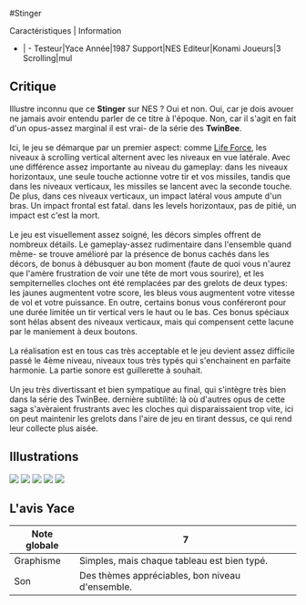 #Stinger

Caractéristiques | Information
- | -
Testeur|Yace
Année|1987
Support|NES
Editeur|Konami
Joueurs|3
Scrolling|mul

## Critique
Illustre inconnu que ce <b>Stinger</b> sur NES ? Oui et non. Oui, car je dois avouer ne jamais avoir entendu parler de ce titre à l'époque.  Non, car il s'agit en fait d'un opus-assez marginal il est vrai- de la série des <b>TwinBee</b>.<br/><br/>Ici, le jeu se démarque par un premier aspect: comme <a href="index.php?page=fiche&id=730">Life Force</a>, les niveaux à scrolling vertical alternent avec les niveaux en vue latérale. Avec une différence assez importante au niveau du gameplay: dans les niveaux  horizontaux, une seule touche actionne votre tir et vos missiles, tandis que dans les niveaux verticaux, les missiles se lancent avec la seconde touche. De plus, dans ces niveaux verticaux, un impact latéral vous ampute d'un bras. Un impact frontal est fatal. dans les levels horizontaux, pas de pitié, un impact est c'est la mort.<br/><br/>Le jeu est visuellement assez soigné, les décors simples offrent de nombreux détails. Le gameplay-assez rudimentaire dans l'ensemble quand même- se trouve amélioré par la présence de bonus cachés dans les décors, de bonus à débusquer au bon moment (faute de quoi vous n'aurez que l'amère frustration de voir une tête de mort vous sourire), et les sempiternelles cloches ont été remplacées par des grelots de deux types: les jaunes augmentent votre score, les bleus vous augmentent votre vitesse de vol et votre puissance. En outre, certains bonus vous conféreront pour une durée limitée un tir vertical vers le haut ou le bas. Ces bonus spéciaux sont hélas absent des niveaux verticaux, mais qui compensent cette lacune par le maniement à deux boutons.<br/><br/>La réalisation est en tous cas très acceptable et le jeu devient assez difficile passé le 4ème niveau, niveaux tous très typés qui s'enchainent en parfaite harmonie. La partie sonore est guillerette à souhait.<br/><br/>Un jeu très divertissant et bien sympatique au final, qui s'intègre très bien dans la série des TwinBee. dernière subtilité: là où d'autres opus de cette saga s'avèraient frustrants avec les cloches qui disparaissaient trop vite, ici on peut maintenir les grelots dans l'aire de jeu en tirant dessus, ce qui rend leur collecte plus aisée.

## Illustrations
![](http://www.shmup.com/images/thumbs/img_fiche_1_1094.bmp)
![](http://www.shmup.com/images/thumbs/img_fiche_2_1094.bmp)
![](http://www.shmup.com/images/thumbs/img_fiche_3_1094.bmp)
![](http://www.shmup.com/images/thumbs/img_fiche_4_1094.bmp)
![](http://www.shmup.com/images/thumbs/)

## L'avis Yace
Note globale|7
-|-
Graphisme|Simples, mais chaque tableau est bien typé.
Son|Des thèmes appréciables, bon niveau d'ensemble.
